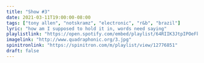 ```yaml
---
title: "Show #3"
date: 2021-03-11T19:00:00-08:00
tags: ["tony allen", "notskramz", "electronic", "r&b", "brazil"]
lyric: "how am I supposed to hold it in, words need saying"
playlistlink: "https://open.spotify.com/embed/playlist/64RIIK3JtpIPOeFkIpztMa"
imagelink: "http://www.quadraphonic.org/3.jpg"
spinitronlink: "https://spinitron.com/m/playlist/view/12776851"
draft: false
---
```

